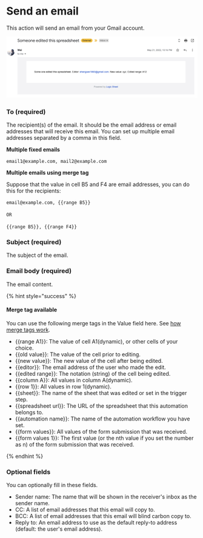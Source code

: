 # Send an email

This action will send an email from your Gmail account.

![Email sent by Logic Sheet](<../../.gitbook/assets/image (62).png>)

### To (required)

The recipient(s) of the email. It should be the email address or email addresses that will receive this email. You can set up multiple email addresses separated by a comma in this field.

**Multiple fixed emails**

```
email1@example.com, mail2@example.com
```

**Multiple emails using merge tag**

Suppose that the value in cell B5 and F4 are email addresses, you can do this for the recipients:

```
email@example.com, {{range B5}}

OR

{{range B5}}, {{range F4}}
```

### Subject (required)

The subject of the email.

### Email body (required)

The email content.

{% hint style="success" %}

#### Merge tag available

You can use the following merge tags in the Value field here. See [how merge tags work](../merge-tags.md).

-   \{{range A1\}}: The value of cell A1(dynamic), or other cells of your choice.
-   \{{old value\}}: The value of the cell prior to editing.
-   \{{new value\}}: The new value of the cell after being edited.
-   \{{editor\}}: The email address of the user who made the edit.
-   \{{edited range\}}: The notation (string) of the cell being edited.
-   \{{column A\}}: All values in column A(dynamic).
-   \{{row 1\}}: All values in row 1(dynamic).
-   \{{sheet\}}: The name of the sheet that was edited or set in the trigger step.
-   \{{spreadsheet url\}}: The URL of the spreadsheet that this automation belongs to.
-   \{{automation name\}}: The name of the automation workflow you have set.
-   \{{form values\}}: All values of the form submission that was received.
-   \{{form values 1\}}: The first value (or the nth value if you set the number as n) of the form submission that was received.

{% endhint %}

### Optional fields

You can optionally fill in these fields.

-   Sender name: The name that will be shown in the receiver's inbox as the sender name.
-   CC: A list of email addresses that this email will copy to.
-   BCC: A list of email addresses that this email will blind carbon copy to.
-   Reply to: An email address to use as the default reply-to address (default: the user's email address).
